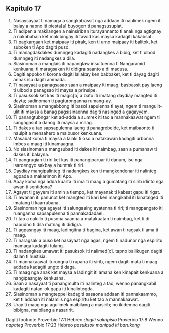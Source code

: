 Kapitulo 17
-----------

1. Nasaysayaat ti namaga a sangkabassit nga addaan iti naulimek
   ngem iti balay a napno iti piesta[a] buyogen ti panagsusupiat.
2. Ti adipen a makilangen a nainsiriban iturayannanto ti anak nga agtignay a nakababain
   ket makibingay iti tawid kas maysa kadagiti kakabsat.
3. Ti pagkargaan ket maipaay iti pirak, ken ti urno maipaay iti balitok, ket suboken ti Apo dagiti puso.
4. Ti managdakdakes dumngeg kadagiti nadangkes a bibig, ket ti ulbod dumngeg iti nadangkes a dila.
5. Siasinoman a manglais iti napanglaw insultuenna ti Nangaramid kenkuana;
   ti maragsakan iti didigra saanto a di madusa.
6. Dagiti appoko ti korona dagiti lallakay ken babbaket, ket ti dayag dagiti annak isu dagiti ammada.
7. Ti nasayaat a panagsasao saan a maipaay iti maag;
   basbassit pay laeng ti ulbod a panagsao iti maysa a prinsipe.
8. Ti pasuksok ket kas iti magic[b] a bato iti imatang daydiay mangted iti dayta;
   sadinoman ti pagturonganna rumang-ay.
9. Siasinoman a mangabbong iti basol sapulenna ti ayat, ngem ti mangulit-ulit iti maysa a banag pagsisinaenna dagiti nasinged a gagayyem.
10. Ti panangtubngar ket ad-adda a sumrek iti tao a mannakaawat
    ngem ti sangagasut a danog iti maysa a maag.
11. Ti dakes a tao sapsapulenna laeng ti panagrebelde, ket maibaonto ti naulpit a mensahero a maibusor kenkuana.
12. Masabat koma ti maysa a lalaki ti oso a natakawan kadagiti urbonna
    imbes a maag iti kinamaagna.
13. No siasinoman a mangsubad iti dakes iti naimbag, saan a pumanaw ti dakes iti balayna.
14. Ti pangrugian ti riri ket kas iti panangiparuar iti danum, isu nga isardengyo sakbay a bumtak ti riri.
15. Daydiay mangipalinteg iti nadangkes ken ti mangkondenar iti nalinteg
    agpada a makarimon iti Apo.
16. Apay koma nga adda kuarta iti ima ti maag a gumatang iti sirib
    idinto nga awan ti sentidona?
17. Agayat ti gayyem iti amin a tiempo, ket mayanak ti kabsat gapu iti rigat.
18. Ti awanan iti panunot ket mangted iti kari
    ken mangikabil iti kinatalged iti imatang ti kaarrubana.
19. Siasinoman nga agayat iti salungasing ayatenna ti riri;
    ti mangpangato iti ruanganna sapsapulenna ti pannakadadael.
20. Ti tao a nakillo ti pusona saanna a matakuatan ti naimbag, ket ti di napudno ti dila matnag iti didigra.
21. Ti agpasngay iti maag, ladingitna ti bagina, ket awan ti ragsak ti ama ti maag.
22. Ti naragsak a puso ket nasayaat nga agas, ngem ti nadunor nga espiritu mamaga kadagiti tulang.
23. Ti nadangkes umawat iti pasuksok iti nalimed[c].
    tapno ballikugen dagiti dalan ti hustisia.
24. Ti mannakaawat iturongna ti rupana iti sirib, ngem dagiti mata ti maag addada kadagiti ungto ti daga.
25. Ti maag nga anak ket maysa a ladingit iti amana
    ken kinapait kenkuana a nangipasngay kenkuana.
26. Saan a nasayaat ti panangmulta iti nalinteg a tao, wenno panangkabil kadagiti natan-ok gapu iti kinalintegda.
27. Siasinoman a mangteppel kadagiti sasaona addaan iti pannakaammo, ket ti addaan iti nalamiis nga espiritu ket tao a mannakaawat.
28. Uray ti maag nga agulimek maibilang a masirib;
    no ikidemna dagiti bibigna, maibilang a nasaririt.

Dagiti footnote
Proverbio 17:1 Hebreo *dagiti sakripisio*
Proverbio 17:8 Wenno *napateg*
Proverbio 17:23 Hebreo *pasuksok manipud iti barukong*
